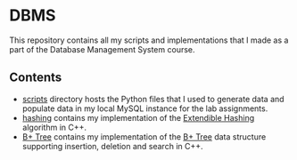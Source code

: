 # DBMS

This repository contains all my scripts and implementations that I made as a part of the Database Management System course.

## Contents

- [scripts](./scripts/) directory hosts the Python files that I used to generate data and populate data in my local MySQL instance for the lab assignments.
- [hashing](./hashing/) contains my implementation of the [Extendible Hashing](https://en.wikipedia.org/wiki/Extendible_hashing) algorithm in C++.
- [B+ Tree](./B+%20Tree/) contains my implementation of the [B+ Tree](https://en.wikipedia.org/wiki/B%2B_tree) data structure supporting insertion, deletion and search in C++.
